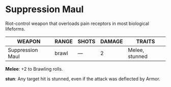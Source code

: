 # Suppression Maul

Riot-control weapon that overloads pain receptors in most biological lifeforms.

| WEAPON           | RANGE | SHOTS | DAMAGE | TRAITS             |
| ---------------- | ----- | ----- | ------ | -------------- |
| Suppression Maul | brawl | —     | 2      | Melee, stunned |

**Melee**: +2 to Brawling rolls.

**stun**: Any target hit is stunned, even if the attack was deflected by Armor.
